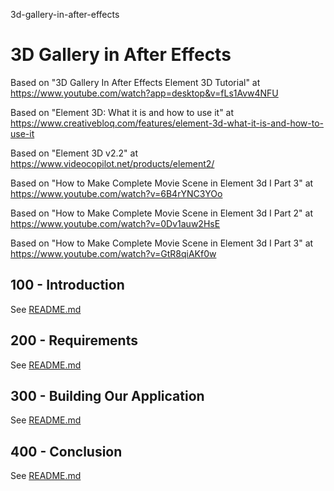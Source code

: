 3d-gallery-in-after-effects
# 3D Gallery in After Effects

Based on "3D Gallery In After Effects Element 3D Tutorial" at https://www.youtube.com/watch?app=desktop&v=fLs1Avw4NFU

Based on "Element 3D: What it is and how to use it" at https://www.creativebloq.com/features/element-3d-what-it-is-and-how-to-use-it

Based on "Element 3D v2.2" at https://www.videocopilot.net/products/element2/

Based on "How to Make Complete Movie Scene in Element 3d I Part 3" at https://www.youtube.com/watch?v=6B4rYNC3YOo

Based on "How to Make Complete Movie Scene in Element 3d I Part 2" at https://www.youtube.com/watch?v=0Dv1auw2HsE

Based on "How to Make Complete Movie Scene in Element 3d I Part 3" at https://www.youtube.com/watch?v=GtR8qiAKf0w

## 100 - Introduction

See [README.md](./100/README.md)

## 200 - Requirements

See [README.md](./200/README.md)

## 300 - Building Our Application

See [README.md](./300/README.md)

## 400 - Conclusion

See [README.md](./400/README.md)
